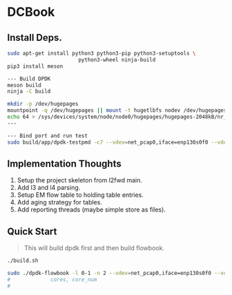 # DCBook


## Install Deps.

```bash
sudo apt-get install python3 python3-pip python3-setuptools \
                       python3-wheel ninja-build
pip3 install meson

--- Build DPDK
meson build
ninja -C build

mkdir -p /dev/hugepages
mountpoint -q /dev/hugepages || mount -t hugetlbfs nodev /dev/hugepages
echo 64 > /sys/devices/system/node/node0/hugepages/hugepages-2048kB/nr_hugepages
---

--- Bind port and run test
sudo build/app/dpdk-testpmd -c7 --vdev=net_pcap0,iface=enp130s0f0 --vdev=net_pcap1,iface=enp130s0f1 -- -i --nb-cores=2 --nb-ports=2 --total-num-mbufs=2048
```


## Implementation Thoughts

1. Setup the project skeleton from l2fwd main.
2. Add l3 and l4 parsing.
3. Setup EM flow table to holding table entries.
4. Add aging strategy for tables.
5. Add reporting threads (maybe simple store as files).


## Quick Start

> This will build dpdk first and then build flowbook.

```bash
./build.sh

sudo ./dpdk-flowbook -l 0-1 -n 2 --vdev=net_pcap0,iface=enp130s0f0 --vdev=net_pcap1,iface=enp130s0f0 -- -q 1 -p 3 --portmap="(0,1)"
#             cores, core_num                                          queue_num_per_lcore port_mask(1111) portmap 0 <-> 2, 1 <-> 3 
#                                                                      note that each port may have multiple queue.                 
```